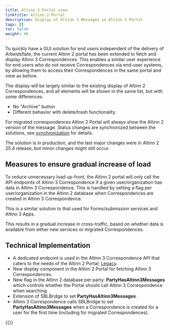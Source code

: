 ```yaml
---
title: Altinn 2 Portal view
linktitle: Altinn 2 Portal
description: Display of Altinn 3 Messages in Altinn 2 Portal
tags: []
toc: false
weight: 40
---
```


To quickly have a GUI solution for end users independent of the delivery of Arbeidsflate, the current Altinn 2 portal has been extended to fetch and display Altinn 3 Correspondences.
This enables a similar user experience for end users who do not receive Correspondences via end-user systems, by allowing them to access their Correspondences in the same portal and view as before.

The display will be largely similar to the existing display of Altinn 2 Correspondences, and all elements will be shown in the same list, but with some differences.

- No "Archive" button
- Different behavior with delete/trash functionality.

For migrated correspondences Altinn 2 Portal will always show the Altinn 2 version of the message. Status changes are synchronized between the solutions, see [synchronization](../data-migration/#synchronization-of-status-changes-between-altinn-2-and-3) for details.

The solution is in production, and the last major changes were in Altinn 2 25.4 release, but minor changes might still occur.

## Measures to ensure gradual increase of load

To reduce unnecessary load up-front, the Altinn 2 portal will only call the API endpoints of Altinn 3 Correspondence if a given user/organization has data in Altinn 3 Correspondence.
This is handled by setting a flag per user/organization in the Altinn 2 database when Correspondences are created in Altinn 3 Correspondence.

This is a similar solution to that used for Forms/submission services and Altinn 3 Apps.

This results in a gradual increase in cross-traffic, based on whether data is available from either new services or migrated Correspondences.

## Technical Implementation

- A dedicated endpoint is used in the Altinn 3 Correspondence API that caters to the needs of the Altinn 2 Portal; [Legacy](https://github.com/Altinn/altinn-correspondence/blob/main/src/Altinn.Correspondence.API/Controllers/LegacyCorrespondenceController.cs).
- New display component in the Altinn 2 Portal for fetching Altinn 3 Correspondences.
- New flag in the Altinn 2 database per party: **PartyHasAltinn3Messages** which controls whether the Portal should call Altinn 3 Correspondence when searching.
- Extension of SBLBridge to set **PartyHasAltinn3Messages**.
- Altinn 3 Correspondence calls SBLBridge to set **PartyHasAltinn3Messages** when a Correspondence is created for a user for the first time (including for migrated Correspondences).

{{<children />}}
